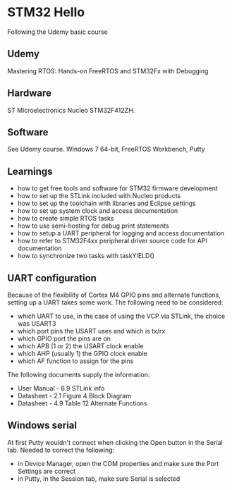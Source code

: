 # STM32 Hello
Following the Udemy basic course

## Udemy
Mastering RTOS: Hands-on FreeRTOS and STM32Fx with Debugging

## Hardware
ST Microelectronics Nucleo STM32F412ZH.

## Software
See Udemy course.
Windows 7 64-bit, FreeRTOS Workbench, Putty

## Learnings

- how to get free tools and software for STM32 firmware development
- how to set up the STLink included with Nucleo products
- how to set up the toolchain with libraries and Eclipse settings
- how to set up system clock and access documentation
- how to create simple RTOS tasks
- how to use semi-hosting for debug print statements
- how to setup a UART peripheral for logging and access documentation
- how to refer to STM32F4xx peripheral driver source code for API documentation
- how to synchronize two tasks with taskYIELD()

## UART configuration
Because of the flexibility of Cortex M4 GPIO pins and alternate functions, setting up a UART takes some work.
The following need to be considered:

- which UART to use, in the case of using the VCP via STLink, the choice was USART3
- which port pins the USART uses and which is tx/rx
- which GPIO port the pins are on
- which APB (1 or 2) the USART clock enable
- which AHP (usually 1) the GPIO clock enable
- which AF function to assign for the pins

The following documents supply the information:
- User Manual - 6.9 STLink info
- Datasheet - 2.1 Figure 4 Block Diagram
- Datasheet - 4.9 Table 12 Alternate Functions

## Windows serial
At first Putty wouldn't connect when clicking the Open button in the Serial tab.
Needed to correct the following:

- in Device Manager, open the COM properties and make sure the Port Settings are correct
- in Putty, in the Session tab, make sure Serial is selected
